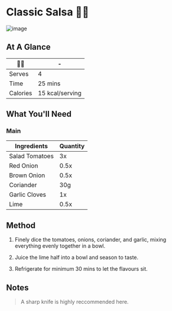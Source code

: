# Classic Salsa 💃🏻

![image](https://drive.google.com/uc?export=view&id=1qDkKVA_IWu10OeIk8yrnC-elByMisv7A)

[//]: # (when adding google drive link, just replace the aset id, don't change anything else about the above link otherwise the image will not display)

## At A Glance

💃🏻 | -
-- | --
Serves | 4
Time | 25 mins
Calories | 15 kcal/serving

## What You'll Need

### **Main**

Ingredients | Quantity
-- | --
Salad Tomatoes | 3x
Red Onion | 0.5x
Brown Onion | 0.5x
Coriander | 30g
Garlic Cloves | 1x
Lime | 0.5x

## Method

1. Finely dice the tomatoes, onions, coriander, and garlic, mixing everything evenly together in a bowl.

2. Juice the lime half into a bowl and season to taste.

3. Refrigerate for minimum 30 mins to let the flavours sit.

## Notes

> A sharp knife is highly reccommended here.